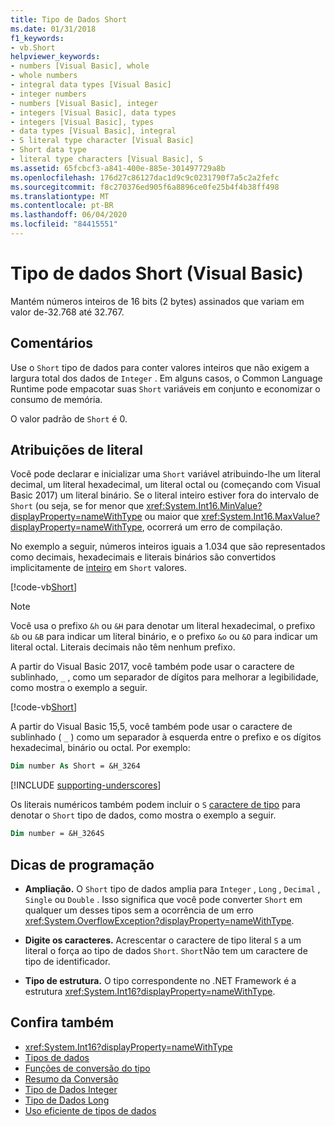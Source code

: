 ```yaml
---
title: Tipo de Dados Short
ms.date: 01/31/2018
f1_keywords:
- vb.Short
helpviewer_keywords:
- numbers [Visual Basic], whole
- whole numbers
- integral data types [Visual Basic]
- integer numbers
- numbers [Visual Basic], integer
- integers [Visual Basic], data types
- integers [Visual Basic], types
- data types [Visual Basic], integral
- S literal type character [Visual Basic]
- Short data type
- literal type characters [Visual Basic], S
ms.assetid: 65fcbcf3-a841-400e-885e-301497729a8b
ms.openlocfilehash: 176d27c86127dac1d9c9c0231790f7a5c2a2fefc
ms.sourcegitcommit: f8c270376ed905f6a8896ce0fe25b4f4b38ff498
ms.translationtype: MT
ms.contentlocale: pt-BR
ms.lasthandoff: 06/04/2020
ms.locfileid: "84415551"
---
```

# <a name="short-data-type-visual-basic"></a>Tipo de dados Short (Visual Basic)

Mantém números inteiros de 16 bits (2 bytes) assinados que variam em valor de-32.768 até 32.767.  
  
## <a name="remarks"></a>Comentários  

 Use o `Short` tipo de dados para conter valores inteiros que não exigem a largura total dos dados de `Integer` . Em alguns casos, o Common Language Runtime pode empacotar suas `Short` variáveis em conjunto e economizar o consumo de memória.  
  
 O valor padrão de `Short` é 0.  
  
## <a name="literal-assignments"></a>Atribuições de literal

Você pode declarar e inicializar uma `Short` variável atribuindo-lhe um literal decimal, um literal hexadecimal, um literal octal ou (começando com Visual Basic 2017) um literal binário. Se o literal inteiro estiver fora do intervalo de `Short` (ou seja, se for menor que <xref:System.Int16.MinValue?displayProperty=nameWithType> ou maior que <xref:System.Int16.MaxValue?displayProperty=nameWithType>, ocorrerá um erro de compilação.

No exemplo a seguir, números inteiros iguais a 1.034 que são representados como decimais, hexadecimais e literais binários são convertidos implicitamente de [inteiro](integer-data-type.md) em `Short` valores.

[!code-vb[Short](../../../../samples/snippets/visualbasic/language-reference/data-types/numeric-literals.vb#Short)]

> [!NOTE]
> Você usa o prefixo `&h` ou `&H` para denotar um literal hexadecimal, o prefixo `&b` ou `&B` para indicar um literal binário, e o prefixo `&o` ou `&O` para indicar um literal octal. Literais decimais não têm nenhum prefixo.

A partir do Visual Basic 2017, você também pode usar o caractere de sublinhado, `_` , como um separador de dígitos para melhorar a legibilidade, como mostra o exemplo a seguir.

[!code-vb[Short](../../../../samples/snippets/visualbasic/language-reference/data-types/numeric-literals.vb#ShortS)]

A partir do Visual Basic 15,5, você também pode usar o caractere de sublinhado ( `_` ) como um separador à esquerda entre o prefixo e os dígitos hexadecimal, binário ou octal. Por exemplo:

```vb
Dim number As Short = &H_3264
```

[!INCLUDE [supporting-underscores](../../../../includes/vb-separator-langversion.md)]

Os literais numéricos também podem incluir o `S` [caractere de tipo](../../programming-guide/language-features/data-types/type-characters.md) para denotar o `Short` tipo de dados, como mostra o exemplo a seguir.

```vb
Dim number = &H_3264S
```

## <a name="programming-tips"></a>Dicas de programação

- **Ampliação.** O `Short` tipo de dados amplia para `Integer` , `Long` , `Decimal` , `Single` ou `Double` . Isso significa que você pode converter `Short` em qualquer um desses tipos sem a ocorrência de um erro <xref:System.OverflowException?displayProperty=nameWithType>.  
  
- **Digite os caracteres.** Acrescentar o caractere de tipo literal `S` a um literal o força ao tipo de dados `Short`. `Short`Não tem um caractere de tipo de identificador.  
  
- **Tipo de estrutura.** O tipo correspondente no .NET Framework é a estrutura <xref:System.Int16?displayProperty=nameWithType>.  
  
## <a name="see-also"></a>Confira também

- <xref:System.Int16?displayProperty=nameWithType>
- [Tipos de dados](index.md)
- [Funções de conversão do tipo](../functions/type-conversion-functions.md)
- [Resumo da Conversão](../keywords/conversion-summary.md)
- [Tipo de Dados Integer](integer-data-type.md)
- [Tipo de Dados Long](long-data-type.md)
- [Uso eficiente de tipos de dados](../../programming-guide/language-features/data-types/efficient-use-of-data-types.md)
